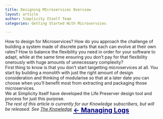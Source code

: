 ```yaml
---
title: Designing MIcroservices Overview
layout: article
author: Simplicity Itself Team
categories: Getting Started With Microservices

---
```


<div>How to design for Microservices? How do you approach the challenge of building a system made of discrete parts that each can evolve at their own rates? How to balance the flexibility you need in order for your software to adapt, while at the same time ensuring you don’t pay for that flexibility onerously with huge amounts of unnecessary complexity?</div>
<div></div>
<div>First thing to know is that you don’t start targetting microservices at all. You start by building a monolith with just the right amount of design consideration and thinking of modularise so that at a later date you can choose when you’ll benefit most from extracting and packaging those microservices.</div>
<div></div>
<div>We at Simplicity Itself have developed the Life Preserver design tool and process for just this purpose.</div>
<em>The rest of this article is currently for our Knowledge subscribers, but will be released. </em><em>See <a title="Expert Learning: The Knowledge" href="/learning/the-knowledge/" target="_blank">The Knowledge</a></em>
<div style="vertical-align: top; text-align: left; font-size: 1.5em; display: inline-block;"><span style="color: #000080;"><strong style="color: #000080;"><a style="color: #000080;" title="Microservices Log Management Overview" href="/learning/getting-started-microservices/microservices-log-management-overview/">&lt;- Managing Logs</a></strong></span></div>
